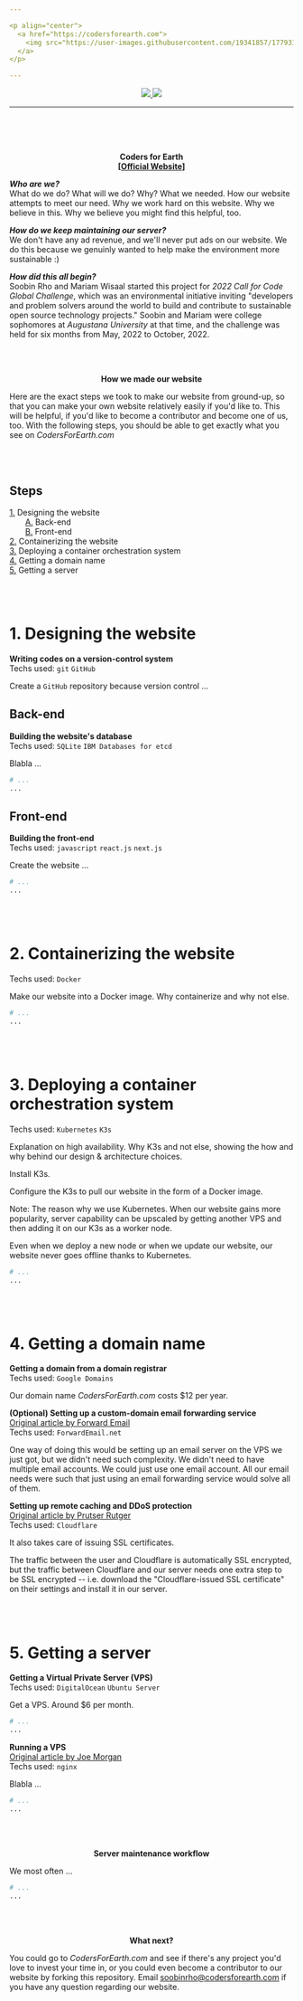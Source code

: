 ```yaml
---

<p align="center">
  <a href="https://codersforearth.com">
    <img src="https://user-images.githubusercontent.com/19341857/177931363-78818959-f91c-427d-a4bf-8d550dbdae78.svg" width="350">
  </a>
</p>

---
```


<p align="center">
  <a href="https://github.com/CodersForEarth/codersforearth.com/graphs/contributors">
    <img src="https://img.shields.io/github/contributors/CodersForEarth/codersforearth.com">
  </a>
  <a href="https://github.com/CodersForEarth/codersforearth.com/blob/main/LICENSE">
    <img src="https://badgen.net/github/license/CodersForEarth/codersforearth.com">
  </a>
</p>

---

<br>
<br>
<br>

<p align="center">
  <b>
    Coders for Earth<br>
    [<a href="https://codersforearth.com">Official Website</a>]
  </b>

</p>

***Who are we?***<br>
What do we do?
What will we do? Why?
What we needed. How our website
attempts to meet our need.
Why we work hard on this website.
Why we believe in this.
Why we believe you might
find this helpful, too.

***How do we keep maintaining our server?***<br>
We don't have any ad revenue,
and we'll never put ads on our website.
We do this because we genuinly wanted
to help make the environment more sustainable :)

***How did this all begin?***<br>
Soobin Rho and Mariam Wisaal started
this project for
*2022 Call for Code Global Challenge*,
which was an environmental initiative
inviting "developers and problem solvers
around the world to build and contribute
to sustainable open source technology projects."
Soobin and Mariam were college sophomores
at *Augustana University* at that time,
and the challenge was held for six months
from May, 2022 to October, 2022.

<br>
<br>

<p align="center">
  <b>How we made our website</b>
</p>

Here are the exact steps we took to
make our website from ground-up,
so that you can make your own website
relatively easily if you'd like to.
This will be helpful, if you'd like
to become a contributor and become
one of us, too. With the following
steps, you should be able to
get exactly what you see on
*CodersForEarth.com*

<br>
<br>

<!--
By the way, the white space in front of [1.1] and [1.2]
is the unicode em space: (  )
-->
## Steps
[1.](#1-designing-the-website) Designing the website<br>
  [A.](#back-end) Back-end<br>
  [B.](#front-end) Front-end<br>
[2.](#2-containerizing-the-website) Containerizing the website<br>
[3.](#3-deploying-a-container-orchestration-system) Deploying a container orchestration system<br>
[4.](#4-getting-a-domain-name) Getting a domain name<br>
[5.](#5-getting-a-server) Getting a server

<br>
<br>

# 1. Designing the website

**Writing codes on a version-control system**<br>
Techs used:
`git`
`GitHub`

Create a `GitHub` repository because
version control ...

## Back-end

**Building the website's database**<br>
Techs used:
`SQLite`
`IBM Databases for etcd`

Blabla ...

```bash
# ...
...
```

## Front-end

**Building the front-end**<br>
Techs used:
`javascript`
`react.js`
`next.js`

Create the website ...

```bash
# ...
...
```

<br>
<br>

# 2. Containerizing the website
Techs used:
`Docker`

Make our website into a Docker image.
Why containerize and why not else.

```bash
# ...
...
```

<!--- Installing docker
https://www.digitalocean.com/community/tutorials/how-to-install-and-use-docker-on-ubuntu-22-04

Using docker compose
https://www.digitalocean.com/community/tutorials/how-to-install-wordpress-with-docker-compose
-->

<br>
<br>

# 3. Deploying a container orchestration system
Techs used:
`Kubernetes`
`K3s`

Explanation on high availability.
Why K3s and not else, showing
the how and why behind
our design & architecture choices.

Install K3s.

Configure the K3s to pull our website
in the form of a Docker image.

Note: The reason why we use Kubernetes.
When our website gains more popularity,
server capability can be upscaled by
getting another VPS and then adding it
on our K3s as a worker node.

Even when we deploy a new node or when
we update our website, our website never
goes offline thanks to Kubernetes.

```bash
# ...
...
```

<br>
<br>

# 4. Getting a domain name

**Getting a domain from a domain registrar**<br>
Techs used:
`Google Domains`

Our domain name *CodersForEarth.com*
costs $12 per year.

**(Optional) Setting up a custom-domain email forwarding service**<br>
[Original article by Forward Email](https://forwardemail.net/en/faq#how-do-i-get-started-and-set-up-email-forwarding)<br>
Techs used:
`ForwardEmail.net`

One way of doing this would be setting up an
email server on the VPS we just got, but
we didn't need such complexity. We didn't
need to have multiple email accounts.
We could just use one email account.
All our email needs were such that just using an email
forwarding service would solve all of them.

**Setting up remote caching and DDoS protection**<br>
[Original article by Prutser Rutger](https://blog.prutser.net/2021/01/20/how-to-securely-self-host-a-website-or-web-app/)<br>
Techs used:
`Cloudflare`

It also takes care of issuing SSL certificates.

The traffic between the user and Cloudflare
is automatically SSL encrypted, but the traffic
between Cloudflare and our server needs one
extra step to be SSL encrypted -- i.e.
download the "Cloudflare-issued SSL certificate"
on their settings and install it in our server.

<br>
<br>

# 5. Getting a server

**Getting a Virtual Private Server (VPS)**<br>
Techs used:
`DigitalOcean`
`Ubuntu Server`

Get a VPS. Around $6 per month.

```bash
# ...
...
```

**Running a VPS**<br>
[Original article by Joe Morgan](https://www.digitalocean.com/community/tutorials/how-to-deploy-a-react-application-with-nginx-on-ubuntu-20-04)<br>
Techs used:
`nginx`

Blabla ...

```bash
# ...
...
```

<br>
<br>

<p align="center">
  <b>Server maintenance workflow</b>
</p>

We most often ...

```bash
# ...
...
```

<br>
<br>

<p align="center">
  <b>What next?</b>
</p>

You could go to *CodersForEarth.com*
and see if there's any project
you'd love to invest your time in,
or you could even become a contributor
to our website by forking this repository.
Email soobinrho@codersforearth.com
if you have any question regarding our website.

<br>
<br>
<br>


